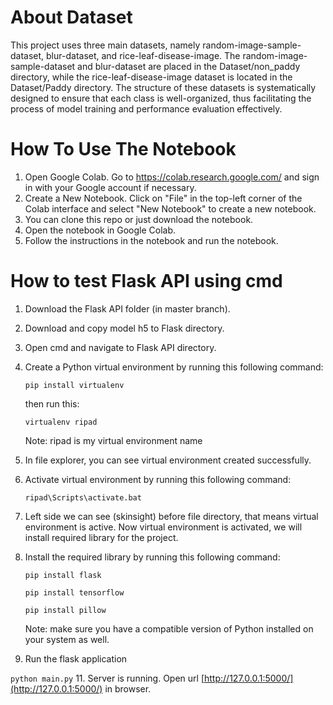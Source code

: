 # About Dataset
This project uses three main datasets, namely random-image-sample-dataset, blur-dataset, and rice-leaf-disease-image. The random-image-sample-dataset and blur-dataset are placed in the Dataset/non_paddy directory, while the rice-leaf-disease-image dataset is located in the Dataset/Paddy directory. The structure of these datasets is systematically designed to ensure that each class is well-organized, thus facilitating the process of model training and performance evaluation effectively.

# How To Use The Notebook
1. Open Google Colab. Go to https://colab.research.google.com/ and sign in with your Google account if necessary.
2. Create a New Notebook. Click on "File" in the top-left corner of the Colab interface and select "New Notebook" to create a new notebook.
3. You can clone this repo or just download the notebook.
4. Open the notebook in Google Colab.
5. Follow the instructions in the notebook and run the notebook.

# How to test Flask API using cmd
1. Download the Flask API folder (in master branch).
2. Download and copy model h5 to Flask directory.
3. Open cmd and navigate to Flask API directory.
4. Create a Python virtual environment by running this following command:
   
   ```pip install virtualenv```

    then run this:

    ```virtualenv ripad```

   Note: ripad is my virtual environment name
   
6. In file explorer, you can see virtual environment created successfully.

7. Activate virtual environment by running this following command:

   ```ripad\Scripts\activate.bat```
8. Left side we can see (skinsight) before file directory, that means virtual environment is active. Now virtual environment is activated, we will install required library for the project.

9. Install the required library by running this following command:

   ```pip install flask```

   ```pip install tensorflow```

   ```pip install pillow```

   Note: make sure you have a compatible version of Python installed on your system as well.

10. Run the flask application

   ```python main.py```
11. Server is running. Open url [http://127.0.0.1:5000/](http://127.0.0.1:5000/) in browser.
   

